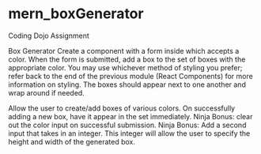 # mern_boxGenerator
Coding Dojo Assignment

Box Generator
Create a component with a form inside which accepts a color. When the form is submitted, add a box to the set of boxes with the appropriate color. You may use whichever method of styling you prefer; refer back to the end of the previous module (React Components) for more information on styling. The boxes should appear next to one another and wrap around if needed.


 Allow the user to create/add boxes of various colors.
 On successfully adding a new box, have it appear in the set immediately.
 Ninja Bonus: clear out the color input on successful submission.
 Ninja Bonus: Add a second input that takes in an integer. This integer will allow the user to specify the height and width of the generated box.
